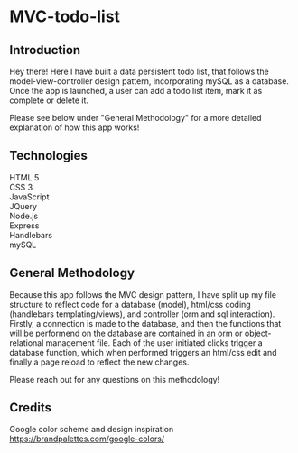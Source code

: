 # MVC-todo-list

## Introduction
Hey there! Here I have built a data persistent todo list, that follows the model-view-controller design pattern, incorporating mySQL as a database. Once the app is launched, a user can add a todo list item, mark it as complete or delete it. 

Please see below under "General Methodology" for a more detailed explanation of how this app works!

## Technologies 
HTML 5<br/>
CSS 3<br/>
JavaScript<br/>
JQuery<br/>
Node.js<br/>
Express<br/>
Handlebars</br>
mySQL<br/>

## General Methodology
Because this app follows the MVC design pattern, I have split up my file structure to reflect code for a database (model), html/css coding (handlebars templating/views), and controller (orm and sql interaction). Firstly, a connection is made to the database, and then the functions that will be performend on the database are contained in an orm or object-relational management file. Each of the user initiated clicks trigger a database function, which when performed triggers an html/css edit and finally a page reload to reflect the new changes.

Please reach out for any questions on this methodology!


## Credits
Google color scheme and design inspiration<br/>
https://brandpalettes.com/google-colors/